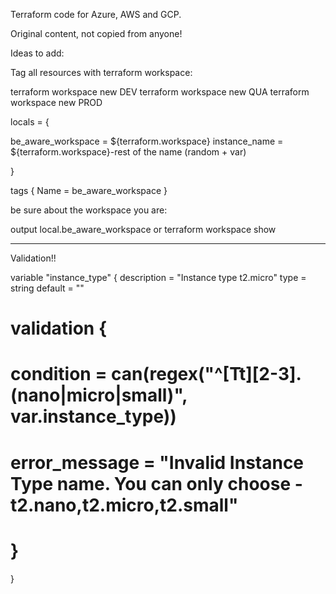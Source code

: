 Terraform code for Azure, AWS and GCP.

Original content, not copied from anyone!

Ideas to add:

Tag all resources with terraform workspace:

terraform workspace new DEV
terraform workspace new QUA
terraform workspace new PROD

locals = {

  be_aware_workspace = ${terraform.workspace}
  instance_name = ${terraform.workspace}-rest of the name (random + var)

  }

  tags {
    Name = be_aware_workspace
    }

  be sure about the workspace you are:

  output local.be_aware_workspace
  or
  terraform workspace show


---------------------

Validation!!

variable "instance_type" {
   description = "Instance type t2.micro"
   type        = string
   default     = ""

#  validation {
#   condition     = can(regex("^[Tt][2-3].(nano|micro|small)", var.instance_type))
#   error_message = "Invalid Instance Type name. You can only choose - t2.nano,t2.micro,t2.small"
# }
}

